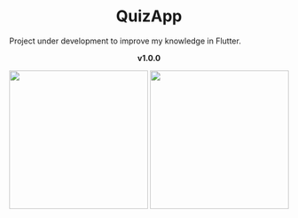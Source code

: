 <h1 align="center"> QuizApp </h1>

<p> Project under development to improve my knowledge in Flutter.</p>

<p align="center">
  <b>v1.0.0</b>
</p>

<p align="center">
  <img src="https://user-images.githubusercontent.com/92175580/206911611-89dfe709-f1bd-4b2f-9bfd-56bcdf79125b.png" heigth="250" width="250">
  <img src="https://user-images.githubusercontent.com/92175580/206911684-3974f5f5-ff3d-4337-b607-14f077066cbd.png" heigth="250" width="250">
</p>
